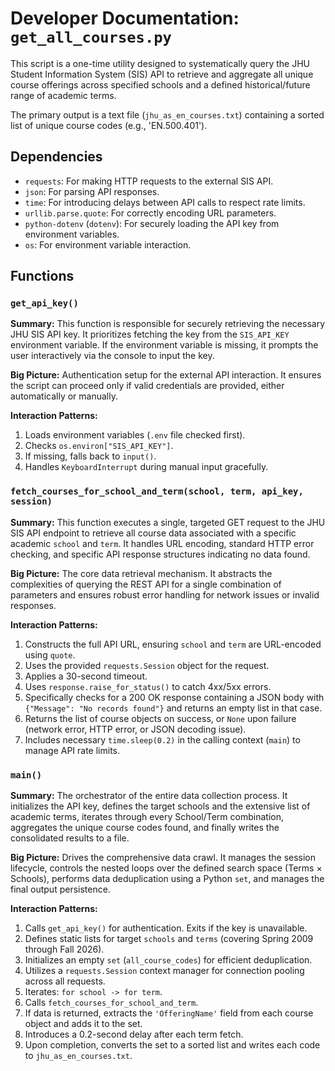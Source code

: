 # Developer Documentation: `get_all_courses.py`

This script is a one-time utility designed to systematically query the JHU Student Information System (SIS) API to retrieve and aggregate all unique course offerings across specified schools and a defined historical/future range of academic terms.

The primary output is a text file (`jhu_as_en_courses.txt`) containing a sorted list of unique course codes (e.g., 'EN.500.401').

## Dependencies

*   `requests`: For making HTTP requests to the external SIS API.
*   `json`: For parsing API responses.
*   `time`: For introducing delays between API calls to respect rate limits.
*   `urllib.parse.quote`: For correctly encoding URL parameters.
*   `python-dotenv` (`dotenv`): For securely loading the API key from environment variables.
*   `os`: For environment variable interaction.

## Functions

### `get_api_key()`

**Summary:**
This function is responsible for securely retrieving the necessary JHU SIS API key. It prioritizes fetching the key from the `SIS_API_KEY` environment variable. If the environment variable is missing, it prompts the user interactively via the console to input the key.

**Big Picture:**
Authentication setup for the external API interaction. It ensures the script can proceed only if valid credentials are provided, either automatically or manually.

**Interaction Patterns:**
1.  Loads environment variables (`.env` file checked first).
2.  Checks `os.environ["SIS_API_KEY"]`.
3.  If missing, falls back to `input()`.
4.  Handles `KeyboardInterrupt` during manual input gracefully.

### `fetch_courses_for_school_and_term(school, term, api_key, session)`

**Summary:**
This function executes a single, targeted GET request to the JHU SIS API endpoint to retrieve all course data associated with a specific academic `school` and `term`. It handles URL encoding, standard HTTP error checking, and specific API response structures indicating no data found.

**Big Picture:**
The core data retrieval mechanism. It abstracts the complexities of querying the REST API for a single combination of parameters and ensures robust error handling for network issues or invalid responses.

**Interaction Patterns:**
1.  Constructs the full API URL, ensuring `school` and `term` are URL-encoded using `quote`.
2.  Uses the provided `requests.Session` object for the request.
3.  Applies a 30-second timeout.
4.  Uses `response.raise_for_status()` to catch 4xx/5xx errors.
5.  Specifically checks for a 200 OK response containing a JSON body with `{"Message": "No records found"}` and returns an empty list in that case.
6.  Returns the list of course objects on success, or `None` upon failure (network error, HTTP error, or JSON decoding issue).
7.  Includes necessary `time.sleep(0.2)` in the calling context (`main`) to manage API rate limits.

### `main()`

**Summary:**
The orchestrator of the entire data collection process. It initializes the API key, defines the target schools and the extensive list of academic terms, iterates through every School/Term combination, aggregates the unique course codes found, and finally writes the consolidated results to a file.

**Big Picture:**
Drives the comprehensive data crawl. It manages the session lifecycle, controls the nested loops over the defined search space (Terms $\times$ Schools), performs data deduplication using a Python `set`, and manages the final output persistence.

**Interaction Patterns:**
1.  Calls `get_api_key()` for authentication. Exits if the key is unavailable.
2.  Defines static lists for target `schools` and `terms` (covering Spring 2009 through Fall 2026).
3.  Initializes an empty `set` (`all_course_codes`) for efficient deduplication.
4.  Utilizes a `requests.Session` context manager for connection pooling across all requests.
5.  Iterates: `for school -> for term`.
6.  Calls `fetch_courses_for_school_and_term`.
7.  If data is returned, extracts the `'OfferingName'` field from each course object and adds it to the set.
8.  Introduces a 0.2-second delay after each term fetch.
9.  Upon completion, converts the set to a sorted list and writes each code to `jhu_as_en_courses.txt`.